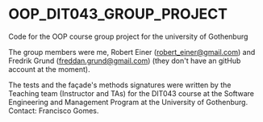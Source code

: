 # OOP_DIT043_GROUP_PROJECT
Code for the OOP course group project for the university of Gothenburg

The group members were me, Robert Einer (robert_einer@gmail.com) and Fredrik Grund (freddan.grund@gmail.com)
(they don't have an gitHub account at the moment).

The tests and the façade's methods signatures were written by the Teaching team (Instructor and TAs) for the DIT043 course at
the Software Engineering and Management Program at the University of Gothenburg. Contact: Francisco Gomes.
